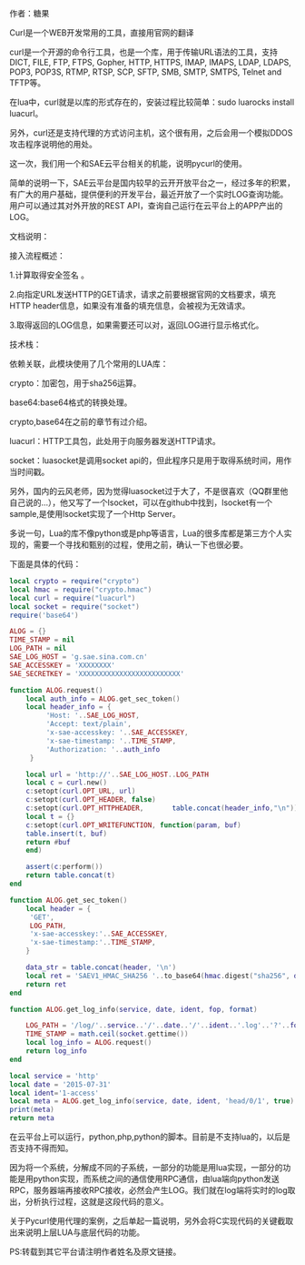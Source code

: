 作者：糖果

Curl是一个WEB开发常用的工具，直接用官网的翻译

curl是一个开源的命令行工具，也是一个库，用于传输URL语法的工具，支持DICT, FILE, FTP, FTPS, Gopher, HTTP, HTTPS, IMAP, IMAPS, LDAP, LDAPS, POP3, POP3S, RTMP, RTSP, SCP, SFTP, SMB, SMTP, SMTPS, Telnet and TFTP等。

在lua中，curl就是以库的形式存在的，安装过程比较简单：sudo luarocks install luacurl。

另外，curl还是支持代理的方式访问主机，这个很有用，之后会用一个模拟DDOS攻击程序说明他的用处。

这一次，我们用一个和SAE云平台相关的机能，说明pycurl的使用。

简单的说明一下，SAE云平台是国内较早的云开开放平台之一，经过多年的积累，有广大的用户基础，提供便利的开发平台，最近开放了一个实时LOG查询功能。用户可以通过其对外开放的REST API，查询自己运行在云平台上的APP产出的LOG。

文档说明：

接入流程概述：

1.计算取得安全签名 。

2.向指定URL发送HTTP的GET请求，请求之前要根据官网的文档要求，填充HTTP header信息，如果没有准备的填充信息，会被视为无效请求。

3.取得返回的LOG信息，如果需要还可以对，返回LOG进行显示格式化。

技术栈：

依赖关联，此模块使用了几个常用的LUA库：

crypto：加密包，用于sha256运算。

base64:base64格式的转换处理。

crypto,base64在之前的章节有过介绍。

luacurl：HTTP工具包，此处用于向服务器发送HTTP请求。

socket：luasocket是调用socket api的，但此程序只是用于取得系统时间，用作当时间戳。

另外，国内的云风老师，因为觉得luasocket过于大了，不是很喜欢（QQ群里他自己说的...），他又写了一个lsocket，可以在github中找到，lsocket有一个sample,是使用lsocket实现了一个Http Server。

多说一句，Lua的库不像python或是php等语言，Lua的很多库都是第三方个人实现的，需要一个寻找和甄别的过程，使用之前，确认一下也很必要。

下面是具体的代码：



```lua
local crypto = require("crypto")
local hmac = require("crypto.hmac")
local curl = require("luacurl")
local socket = require("socket")
require('base64')

ALOG = {}
TIME_STAMP = nil
LOG_PATH = nil
SAE_LOG_HOST = 'g.sae.sina.com.cn'
SAE_ACCESSKEY = 'XXXXXXXX'
SAE_SECRETKEY = 'XXXXXXXXXXXXXXXXXXXXXXXXX'

function ALOG.request()
    local auth_info = ALOG.get_sec_token()
    local header_info = {
         'Host: '..SAE_LOG_HOST,
         'Accept: text/plain',
         'x-sae-accesskey: '..SAE_ACCESSKEY,
         'x-sae-timestamp: '..TIME_STAMP,
         'Authorization: '..auth_info
     }

    local url = 'http://'..SAE_LOG_HOST..LOG_PATH
    local c = curl.new()
    c:setopt(curl.OPT_URL, url)
    c:setopt(curl.OPT_HEADER, false)
    c:setopt(curl.OPT_HTTPHEADER,       table.concat(header_info,"\n"))
    local t = {}
    c:setopt(curl.OPT_WRITEFUNCTION, function(param, buf)
    table.insert(t, buf)
    return #buf
    end)

    assert(c:perform())
    return table.concat(t)
end

function ALOG.get_sec_token()
    local header = {
     'GET',
     LOG_PATH,
     'x-sae-accesskey:'..SAE_ACCESSKEY,
     'x-sae-timestamp:'..TIME_STAMP,
    }

    data_str = table.concat(header, '\n')
    local ret = 'SAEV1_HMAC_SHA256 '..to_base64(hmac.digest("sha256", data_str,SAE_SECRETKEY,rawequal))
    return ret
end

function ALOG.get_log_info(service, date, ident, fop, format)

    LOG_PATH = '/log/'..service..'/'..date..'/'..ident..'.log'..'?'..fop
    TIME_STAMP = math.ceil(socket.gettime())
    local log_info = ALOG.request()
    return log_info
end

local service = 'http'
local date = '2015-07-31'
local ident='1-access'
local meta = ALOG.get_log_info(service, date, ident, 'head/0/1', true)
print(meta)
return meta
```


在云平台上可以运行，python,php,python的脚本。目前是不支持lua的，以后是否支持不得而知。

因为将一个系统，分解成不同的子系统，一部分的功能是用lua实现，一部分的功能是用python实现，而系统之间的通信使用RPC通信，由lua端向python发送RPC，服务器端再接收RPC接收，必然会产生LOG。我们就在log端将实时的log取出，分析执行过程，这就是这段代码的意义。

关于Pycurl使用代理的案例，之后单起一篇说明，另外会将C实现代码的关键截取出来说明上层LUA与底层代码的功能。



PS:转载到其它平台请注明作者姓名及原文链接。
